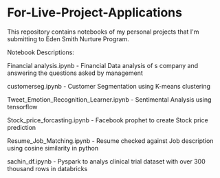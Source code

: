 # For-Live-Project-Applications
This repository contains notebooks of my personal projects that I'm submitting to Eden Smith Nurture Program.

Notebook Descriptions:

Financial analysis.ipynb - Financial Data analysis of s company and answering the questions asked by management

customerseg.ipynb - Customer Segmentation using K-means clustering

Tweet_Emotion_Recognition_Learner.ipynb - Sentimental Analysis using tensorflow

Stock_price_forcasting.ipynb - Facebook prophet to create Stock price prediction

Resume_Job_Matching.ipynb - Resume checked against Job description using cosine similarity in python

sachin_df.ipynb - Pyspark to analys clinical trial dataset with over 300 thousand rows in databricks

